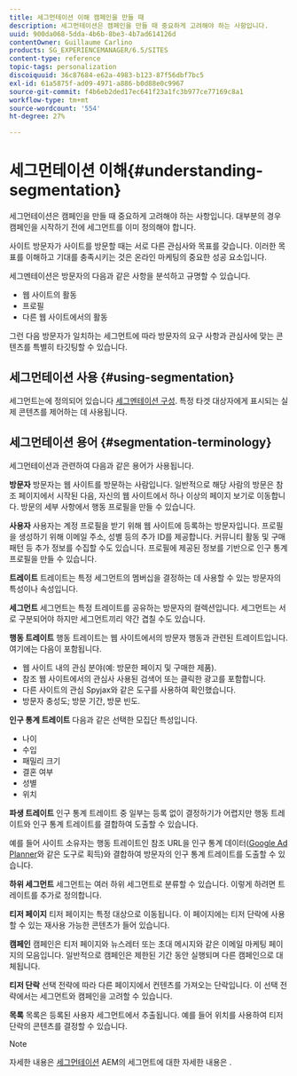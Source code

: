 ```yaml
---
title: 세그먼테이션 이해 캠페인을 만들 때
description: 세그먼테이션은 캠페인을 만들 때 중요하게 고려해야 하는 사항입니다.
uuid: 900da068-5dda-4b6b-8be3-4b7ad614126d
contentOwner: Guillaume Carlino
products: SG_EXPERIENCEMANAGER/6.5/SITES
content-type: reference
topic-tags: personalization
discoiquuid: 36c87684-e62a-4983-b123-87f56dbf7bc5
exl-id: 61a5875f-ad09-4971-a886-b0d88e0c9967
source-git-commit: f4b6eb2ded17ec641f23a1fc3b977ce77169c8a1
workflow-type: tm+mt
source-wordcount: '554'
ht-degree: 27%

---
```


# 세그먼테이션 이해{#understanding-segmentation}

세그먼테이션은 캠페인을 만들 때 중요하게 고려해야 하는 사항입니다. 대부분의 경우 캠페인을 시작하기 전에 세그먼트를 이미 정의해야 합니다.

사이트 방문자가 사이트를 방문할 때는 서로 다른 관심사와 목표를 갖습니다. 이러한 목표를 이해하고 기대를 충족시키는 것은 온라인 마케팅의 중요한 성공 요소입니다.

세그멘테이션은 방문자의 다음과 같은 사항을 분석하고 규명할 수 있습니다.

* 웹 사이트의 활동
* 프로필
* 다른 웹 사이트에서의 활동

그런 다음 방문자가 일치하는 세그먼트에 따라 방문자의 요구 사항과 관심사에 맞는 콘텐츠를 특별히 타깃팅할 수 있습니다.

## 세그먼테이션 사용 {#using-segmentation}

세그먼트는에 정의되어 있습니다 [세그멘테이션 구성](/help/sites-administering/campaign-segmentation.md). 특정 타겟 대상자에게 표시되는 실제 콘텐츠를 제어하는 데 사용됩니다.

## 세그먼테이션 용어 {#segmentation-terminology}

세그먼테이션과 관련하여 다음과 같은 용어가 사용됩니다.

**방문자** 방문자는 웹 사이트를 방문하는 사람입니다. 일반적으로 해당 사람의 방문은 참조 페이지에서 시작된 다음, 자신의 웹 사이트에서 하나 이상의 페이지 보기로 이동합니다. 방문의 세부 사항에서 행동 프로필을 만들 수 있습니다.

**사용자** 사용자는 계정 프로필을 받기 위해 웹 사이트에 등록하는 방문자입니다. 프로필을 생성하기 위해 이메일 주소, 성별 등의 추가 ID를 제공합니다. 커뮤니티 활동 및 구매 패턴 등 추가 정보를 수집할 수도 있습니다. 프로필에 제공된 정보를 기반으로 인구 통계 프로필을 만들 수 있습니다.

**트레이트** 트레이트는 특정 세그먼트의 멤버십을 결정하는 데 사용할 수 있는 방문자의 특성이나 속성입니다.

**세그먼트** 세그먼트는 특정 트레이트를 공유하는 방문자의 컬렉션입니다. 세그먼트는 서로 구분되어야 하지만 세그먼트끼리 약간 겹칠 수도 있습니다.

**행동 트레이트** 행동 트레이트는 웹 사이트에서의 방문자 행동과 관련된 트레이트입니다. 여기에는 다음이 포함됩니다.

* 웹 사이트 내의 관심 분야(예: 방문한 페이지 및 구매한 제품).
* 참조 웹 사이트에서의 관심사 사용된 검색어 또는 클릭한 광고를 포함합니다.
* 다른 사이트의 관심 Spyjax와 같은 도구를 사용하여 확인했습니다.
* 방문자 충성도; 방문 기간, 방문 빈도.

**인구 통계 트레이트** 다음과 같은 선택한 모집단 특성입니다.

* 나이
* 수입
* 패밀리 크기
* 결혼 여부
* 성별
* 위치

**파생 트레이트** 인구 통계 트레이트 중 일부는 등록 없이 결정하기가 어렵지만 행동 트레이트와 인구 통계 트레이트를 결합하여 도출할 수 있습니다.

예를 들어 사이트 소유자는 행동 트레이트인 참조 URL을 인구 통계 데이터([Google Ad Planner](https://www.google.com/adplanner/)와 같은 도구로 획득)와 결합하여 방문자의 인구 통계 트레이트를 도출할 수 있습니다.

**하위 세그먼트** 세그먼트는 여러 하위 세그먼트로 분류할 수 있습니다. 이렇게 하려면 트레이트를 추가로 정의합니다.

**티저 페이지** 티저 페이지는 특정 대상으로 이동됩니다. 이 페이지에는 티저 단락에 사용할 수 있는 재사용 가능한 콘텐츠가 들어 있습니다.

**캠페인** 캠페인은 티저 페이지와 뉴스레터 또는 초대 메시지와 같은 이메일 마케팅 페이지의 모음입니다. 일반적으로 캠페인은 제한된 기간 동안 실행되며 다른 캠페인으로 대체됩니다.

**티저 단락** 선택 전략에 따라 다른 페이지에서 컨텐츠를 가져오는 단락입니다. 이 선택 전략에서는 세그먼트와 캠페인을 고려할 수 있습니다.

**목록** 목록은 등록된 사용자 세그먼트에서 추출됩니다. 예를 들어 위치를 사용하여 티저 단락의 콘텐츠를 결정할 수 있습니다.

>[!NOTE]
>
>자세한 내용은 [세그먼테이션](/help/sites-administering/campaign-segmentation.md) AEM의 세그먼트에 대한 자세한 내용은 .
